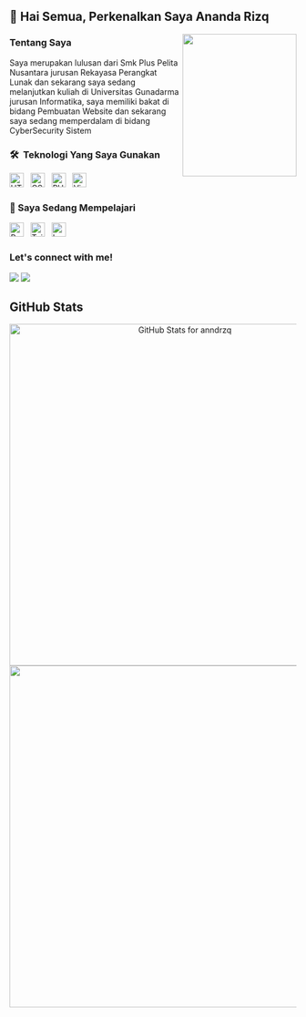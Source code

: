 ## 👋 Hai Semua, Perkenalkan Saya Ananda Rizq

<img align="right" width="200" height="250" src="https://camo.githubusercontent.com/62da68eb62b1e5f175f7d1f0191dd89a653d7908feb22d37d4a0ab07365d6791/68747470733a2f2f6d656469612e67697068792e636f6d2f6d656469612f4d3967624264396e6244724f5475314d71782f67697068792e676966"></a>

### Tentang Saya
Saya merupakan lulusan dari Smk Plus Pelita Nusantara jurusan Rekayasa Perangkat Lunak dan sekarang saya sedang melanjutkan kuliah di Universitas Gunadarma jurusan Informatika, saya memiliki bakat di bidang Pembuatan Website dan sekarang saya sedang memperdalam di bidang CyberSecurity Sistem

<!-- ![2021-08-10 20-43-14 2021-08-10 20_45_32](https://user-images.githubusercontent.com/36594527/131284497-24a6db5f-d86d-4548-81cc-fa6aa186892c.gif) -->

### 🛠  Teknologi Yang Saya Gunakan
<a name="learning-now"></a>

[<img src="https://img.shields.io/badge/HTML5-282C34?logo=html5&logoColor=E34F26" alt="HTML5 logo" title="HTML5" height="25" />][tech_tools_anchor]
&nbsp;
[<img src="https://img.shields.io/badge/CSS3-282C34?logo=css3&logoColor=1572B6" alt="CSS3 logo" title="CSS3" height="25" />][tech_tools_anchor]
&nbsp;
[<img src="https://img.shields.io/badge/PHP-282C34?logo=php&logoColor=4D588E" alt="PHP logo" title="PHP" height="25" />][tech_tools_anchor]
&nbsp;
[<img src="https://img.shields.io/badge/VS%20Code-282C34?logo=visual-studio-code&logoColor=007ACC" alt="Visual Studio Code logo" title="Visual Studio Code" height="25" />][tech_tools_anchor]
&nbsp;

<a name="learning-next"></a>

### 📖 Saya Sedang Mempelajari
[<img src="https://img.shields.io/badge/React JS-282C34?logo=react&logoColor=61DAFB" alt="React logo" title="React" height="25" />][learning_now_anchor]
&nbsp;
[<img src="https://img.shields.io/badge/Tailwind%20CSS-282C34?logo=tailwind-css&logoColor=38B2AC" alt="Tailwind CSS logo" title="Tailwind CSS" height="25" />][learning_now_anchor]
&nbsp;
[<img src="https://img.shields.io/badge/Laravel-282C34?logo=laravel&logoColor=F05032" alt="Laravel logo" title="Laravel" height="25" />][learning_now_anchor]
&nbsp;


### Let's connect with me!
<p>
    <a href="https://www.youtube.com/channel/UCHAvXW5D5k-eCAoEyonB0Cg target="_blank"><img src="https://img.shields.io/badge/Youtube-Ananda R-blue" /></a>
    <a href="https://www.instagram.com/anndrzq/" target="_blank"><img src="https://img.shields.io/badge/Instagram-@anndrzq-blue" /></a>
</p>
 

## GitHub Stats

<p align="center"><img src="https://github-readme-stats.vercel.app/api?username=anndrzq&show_icons=true&include_all_commits=true&count_private=true&theme=jolly&layout=compact" alt="GitHub Stats for anndrzq" width="600"><img src="https://github-readme-streak-stats.herokuapp.com?user=anndrzq&theme=jolly" width="600"></p>

[tech_tools_anchor]: #bonjour--
[learning_now_anchor]: #learning-now
